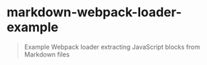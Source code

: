# markdown-webpack-loader-example
> Example Webpack loader extracting JavaScript blocks from Markdown files
